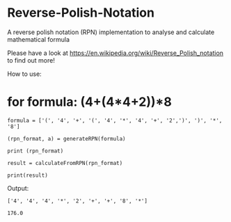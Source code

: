 # Reverse-Polish-Notation
A reverse polish notation (RPN) implementation to analyse and calculate mathematical formula 

Please have a look at https://en.wikipedia.org/wiki/Reverse_Polish_notation to find out more!


How to use:

# for formula: (4+(4*4+2))*8

```
formula = ['(', '4', '+', '(', '4', '*', '4', '+', '2',')', ')', '*', '8']

(rpn_format, a) = generateRPN(formula)

print (rpn_format)

result = calculateFromRPN(rpn_format)

print(result)
```




Output:
```
['4', '4', '4', '*', '2', '+', '+', '8', '*']

176.0 
```
